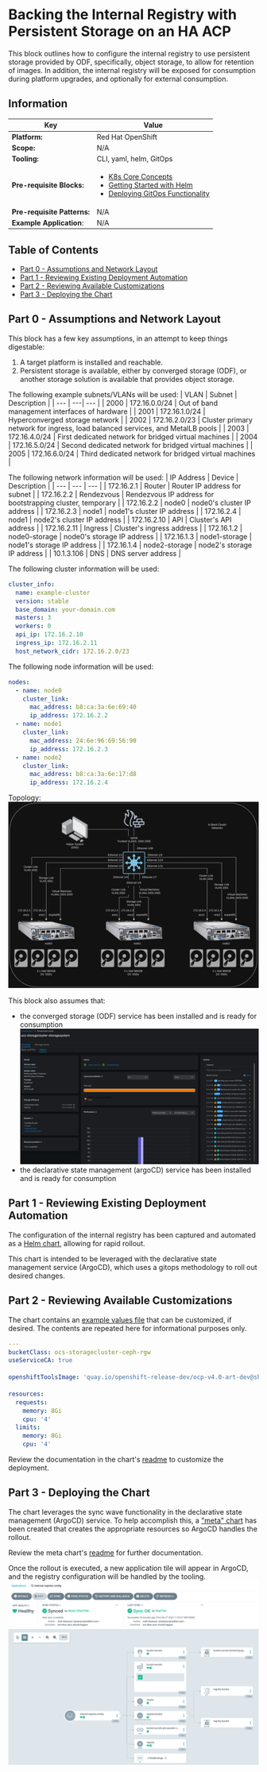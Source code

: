 # Backing the Internal Registry with Persistent Storage on an HA ACP
This block outlines how to configure the internal registry to use persistent storage provided by ODF, specifically, object storage, to allow for retention of images. In addition, the internal registry will be exposed for consumption during platform upgrades, and optionally for external consumption.

## Information
| Key | Value |
| --- | ---|
| **Platform:** | Red Hat OpenShift |
| **Scope:** | N/A |
| **Tooling:** | CLI, yaml, helm, GitOps |
| **Pre-requisite Blocks:** | <ul><li>[K8s Core Concepts](../k8s-core-concepts/README.md)</li><li>[Getting Started with Helm](../helm-getting-started/README.md)</li><li>[Deploying GitOps Functionality](../gitops-deployment-k8s/README.md)</li></ul> |
| **Pre-requisite Patterns:** | N/A |
| **Example Application**: | N/A |

## Table of Contents
* [Part 0 - Assumptions and Network Layout](#part-0---assumptions-and-network-layout)
* [Part 1 - Reviewing Existing Deployment Automation](#part-1---reviewing-existing-deployment-automation)
* [Part 2 - Reviewing Available Customizations](#part-2---reviewing-available-customizations)
* [Part 3 - Deploying the Chart](#part-3---deploying-the-chart)


## Part 0 - Assumptions and Network Layout
This block has a few key assumptions, in an attempt to keep things digestable:
1. A target platform is installed and reachable.
2. Persistent storage is available, either by converged storage (ODF), or another storage solution is available that provides object storage.

The following example subnets/VLANs will be used:
| VLAN | Subnet | Description |
| --- | ---| --- |
| 2000 | 172.16.0.0/24 | Out of band management interfaces of hardware |
| 2001 | 172.16.1.0/24 | Hyperconverged storage network |
| 2002 | 172.16.2.0/23 | Cluster primary network for ingress, load balanced services, and MetalLB pools |
| 2003 | 172.16.4.0/24 | First dedicated network for bridged virtual machines |
| 2004 | 172.16.5.0/24 | Second dedicated network for bridged virtual machines |
| 2005 | 172.16.6.0/24 | Third dedicated network for bridged virtual machines |

The following network information will be used:
| IP Address | Device | Description |
| --- | --- | --- |
| 172.16.2.1 | Router | Router IP address for subnet |
| 172.16.2.2 | Rendezvous | Rendezvous IP address for bootstrapping cluster, temporary |
| 172.16.2.2 | node0 | node0's cluster IP address |
| 172.16.2.3 | node1 | node1's cluster IP address |
| 172.16.2.4 | node1 | node2's cluster IP address |
| 172.16.2.10 | API | Cluster's API address |
| 172.16.2.11 | Ingress | Cluster's ingress address |
| 172.16.1.2 | node0-storage | node0's storage IP address |
| 172.16.1.3 | node1-storage | node1's storage IP address |
| 172.16.1.4 | node2-storage | node2's storage IP address |
| 10.1.3.106 | DNS | DNS server address |

The following cluster information will be used:
```yaml
cluster_info:
  name: example-cluster
  version: stable
  base_domain: your-domain.com
  masters: 3
  workers: 0
  api_ip: 172.16.2.10
  ingress_ip: 172.16.2.11
  host_network_cidr: 172.16.2.0/23
```

The following node information will be used:
```yaml
nodes:
  - name: node0
    cluster_link:
      mac_address: b8:ca:3a:6e:69:40
      ip_address: 172.16.2.2
  - name: node1
    cluster_link:
      mac_address: 24:6e:96:69:56:90
      ip_address: 172.16.2.3
  - name: node2
    cluster_link:
      mac_address: b8:ca:3a:6e:17:d8
      ip_address: 172.16.2.4
```

Topology:
![Topology](./.images/topology.png)

This block also assumes that:
- the converged storage (ODF) service has been installed and is ready for consumption
![Object Storage Overview](./.images/object-storage.png)
- the declarative state management (argoCD) service has been installed and is ready for consumption

## Part 1 - Reviewing Existing Deployment Automation
The configuration of the internal registry has been captured and automated as a [Helm chart](https://github.com/RedHatEdge/acp-operations/tree/main/charts/internal-registry-config), allowing for rapid rollout.

This chart is intended to be leveraged with the declarative state management service (ArgoCD), which uses a gitops methodology to roll out desired changes.

## Part 2 - Reviewing Available Customizations
The chart contains an [example values file](https://github.com/RedHatEdge/acp-operations/blob/main/charts/internal-registry-config/example-values.yaml) that can be customized, if desired. The contents are repeated here for informational purposes only.

```yaml
---
bucketClass: ocs-storagecluster-ceph-rgw
useServiceCA: true

openshiftToolsImage: 'quay.io/openshift-release-dev/ocp-v4.0-art-dev@sha256:535ce24b5f1894d2a07bfa7eed7ad028ffde0659693f2a571ac4712a21cd028c'

resources:
  requests:
    memory: 8Gi
    cpu: '4'
  limits:
    memory: 8Gi
    cpu: '4'
```

Review the documentation in the chart's [readme](https://github.com/RedHatEdge/acp-operations/blob/main/charts/internal-registry-config/README.md#required-values) to customize the deployment.

## Part 3 - Deploying the Chart
The chart leverages the sync wave functionality in the declarative state management (ArgoCD) service. To help accomplish this, a ["meta" chart](https://github.com/RedHatEdge/acp-operations/blob/main/charts/internal-registry-config-app/README.md) has been created that creates the appropriate resources so ArgoCD handles the rollout.

Review the meta chart's [readme](https://github.com/RedHatEdge/acp-operations/blob/main/charts/internal-registry-config-app/README.md) for further documentation.

Once the rollout is executed, a new application tile will appear in ArgoCD, and the registry configuration will be handled by the tooling.
![Registry Config Applied](./.images/registry-config-chart-applied.png)
